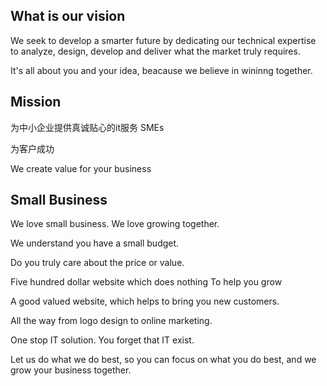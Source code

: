 
## What is our vision

We seek to develop a smarter future by dedicating our technical expertise to analyze, design, develop and deliver what the market truly requires. 

It's all about you and your idea, beacause we believe in wininng together.

## Mission

为中小企业提供真诚贴心的it服务 SMEs

为客户成功

We create value for your business

## Small Business

We love small business. We love growing together.

We understand you have a small budget. 

Do you truly care about the price or value. 

Five hundred dollar website which does nothing To help you grow

A good valued website, which helps to bring you new customers.  

All the way from logo design to online marketing. 

One stop IT solution. You forget that IT exist. 

Let us do what we do best, so you can focus on what you do best, and we grow your business together.
